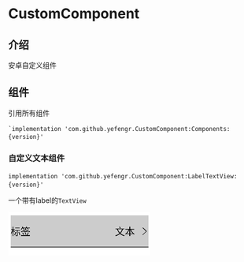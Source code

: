 # CustomComponent

## 介绍

安卓自定义组件

## 组件

引用所有组件

    `implementation 'com.github.yefengr.CustomComponent:Components:{version}'

### 自定义文本组件

`implementation 'com.github.yefengr.CustomComponent:LabelTextView:{version}'` 

一个带有label的`TextView`

![](.\assets\c50ac8a3f7414972c39490366b5a95facd85923c.png)
